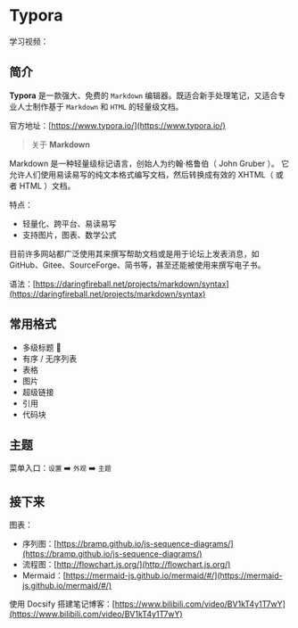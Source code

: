 # Typora

学习视频：

## 简介

**Typora** 是一款强大、免费的 `Markdown` 编辑器。既适合新手处理笔记，又适合专业人士制作基于 `Markdown` 和 `HTML` 的轻量级文档。

官方地址：[https://www.typora.io/](https://www.typora.io/)

> 关于 **Markdown**

Markdown 是一种轻量级标记语言，创始人为约翰·格鲁伯（ John Gruber ）。 它允许人们使用易读易写的纯文本格式编写文档，然后转换成有效的 XHTML（ 或者 HTML ）文档。

特点：

- 轻量化、跨平台、易读易写
- 支持图片，图表、数学公式

目前许多网站都广泛使用其来撰写帮助文档或是用于论坛上发表消息，如 GitHub、Gitee、SourceForge、简书等，甚至还能被使用来撰写电子书。

语法：[https://daringfireball.net/projects/markdown/syntax](https://daringfireball.net/projects/markdown/syntax)

## 常用格式

- 多级标题 
- 有序 / 无序列表
- 表格
- 图片
- 超级链接
- 引用
- 代码块

## 主题

菜单入口：`设置` :arrow_right: `外观` :arrow_right: `主题`

## 接下来

图表：

- 序列图：[https://bramp.github.io/js-sequence-diagrams/](https://bramp.github.io/js-sequence-diagrams/)
- 流程图：[http://flowchart.js.org/](http://flowchart.js.org/)
- Mermaid：[https://mermaid-js.github.io/mermaid/#/](https://mermaid-js.github.io/mermaid/#/)

使用 Docsify 搭建笔记博客：[https://www.bilibili.com/video/BV1kT4y1T7wY](https://www.bilibili.com/video/BV1kT4y1T7wY)
